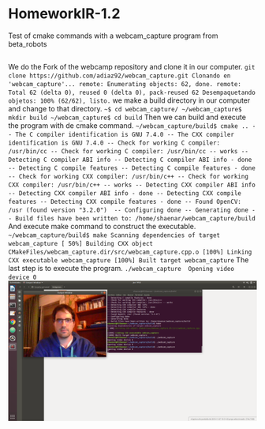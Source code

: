 # HomeworkIR-1.2

Test of cmake commands with a webcam_capture program from beta_robots

##


We do the Fork of the webcamp repository and clone it in our computer.
`
git clone https://github.com/adiaz92/webcam_capture.git
Clonando en 'webcam_capture'...
remote: Enumerating objects: 62, done.
remote: Total 62 (delta 0), reused 0 (delta 0), pack-reused 62
Desempaquetando objetos: 100% (62/62), listo.
`
we make a build directory in our computer and change to that directory.
`
~$ cd webcam_capture/
~/webcam_capture$ mkdir build
~/webcam_capture$ cd build
`
Then we can build and execute the program with de cmake command.
`
~/webcam_capture/build$ cmake ..
-- The C compiler identification is GNU 7.4.0
-- The CXX compiler identification is GNU 7.4.0
-- Check for working C compiler: /usr/bin/cc
-- Check for working C compiler: /usr/bin/cc -- works
-- Detecting C compiler ABI info
-- Detecting C compiler ABI info - done
-- Detecting C compile features
-- Detecting C compile features - done
-- Check for working CXX compiler: /usr/bin/c++
-- Check for working CXX compiler: /usr/bin/c++ -- works
-- Detecting CXX compiler ABI info
-- Detecting CXX compiler ABI info - done
-- Detecting CXX compile features
-- Detecting CXX compile features - done
-- Found OpenCV: /usr (found version "3.2.0") 
-- Configuring done
-- Generating done
-- Build files have been written to: /home/shaenar/webcam_capture/build
`
And execute make command to construct the executable.
`
~/webcam_capture/build$ make
Scanning dependencies of target webcam_capture
[ 50%] Building CXX object CMakeFiles/webcam_capture.dir/src/webcam_capture.cpp.o
[100%] Linking CXX executable webcam_capture
[100%] Built target webcam_capture
`
The last step is to execute the program.
`
./webcam_capture 
Opening video device 0
`
![Capture of webcam_capture program](https://github.com/adiaz92/HomeworkIR-1.2/blob/master/media/Captura%20de%20pantalla%20de%202019-11-07%2019-52-34.png)
